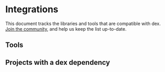 # Integrations
This document tracks the libraries and tools that are compatible with dex. [Join the community](https://github.com/liquidlabs-co/dex/), and help us keep the list up-to-date.

## Tools

## Projects with a dex dependency
